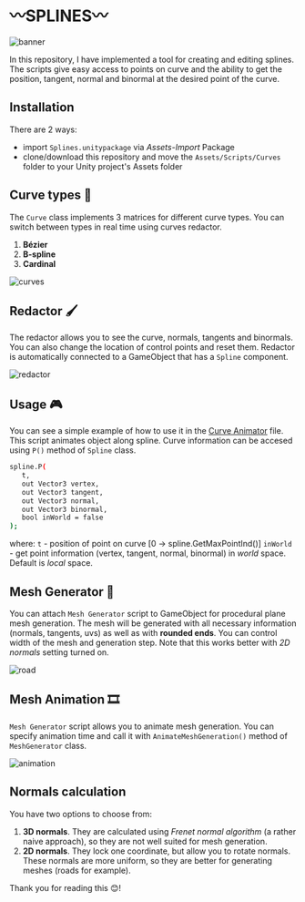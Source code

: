 # 〰️SPLINES〰️
![banner](https://github.com/akihiko47/Parametric-Curves-And-Splines/blob/main/Images/banner.jpg)

In this repository, I have implemented a tool for creating and editing splines. The scripts give easy access to points on curve and the ability to get the position, tangent, normal and binormal at the desired point of the curve.

## Installation
There are 2 ways:
- import `Splines.unitypackage` via *Assets-Import* Package
- clone/download this repository and move the `Assets/Scripts/Curves` folder to your Unity project's Assets folder

## Curve types 🔢
The `Curve` class implements 3 matrices for different curve types. You can switch between types in real time using curves redactor.
1) **Bézier**
2) **B-spline**
3) **Cardinal**

![curves](https://github.com/akihiko47/Parametric-Curves-And-Splines/blob/main/Images/curves.gif)

## Redactor 🖌️
The redactor allows you to see the curve, normals, tangents and binormals. You can also change the location of control points and reset them.
Redactor is automatically connected to a GameObject that has a `Spline` component.

![redactor](https://github.com/akihiko47/Parametric-Curves-And-Splines/blob/main/Images/redactor.gif)

## Usage 🎮
You can see a simple example of how to use it in the [Curve Animator](https://github.com/akihiko47/Parametric-Curves-And-Splines/blob/main/Assets/Scripts/Curves/Curve%20Animator.cs) file. This script animates object along spline. Curve information can be accesed using `P()` method of `Spline` class.

   ```sh
   spline.P(
      t,
      out Vector3 vertex,
      out Vector3 tangent, 
      out Vector3 normal, 
      out Vector3 binormal, 
      bool inWorld = false
   );
   ```

where:
   `t` - position of point on curve [0 -> spline.GetMaxPointInd()]
   `inWorld` - get point information (vertex, tangent, normal, binormal) in *world* space. Default is *local* space.

## Mesh Generator 📜
You can attach `Mesh Generator` script to GameObject for procedural plane mesh generation. The mesh will be generated with all necessary information (normals, tangents, uvs) as well as with **rounded ends**. You can control width of the mesh and generation step. Note that this works better with *2D normals* setting turned on.

![road](https://github.com/akihiko47/Parametric-Curves-And-Splines/blob/main/Images/mesh.jpg)

## Mesh Animation 🎞️
`Mesh Generator` script allows you to animate mesh generation. You can specify animation time and call it with `AnimateMeshGeneration()` method of `MeshGenerator` class.

![animation](https://github.com/akihiko47/Parametric-Curves-And-Splines/blob/main/Images/animation.gif)

## Normals calculation
You have two options to choose from:
1) **3D normals**. They are calculated using *Frenet normal algorithm* (a rather naive approach), so they are not well suited for mesh generation.
2) **2D normals**. They lock one coordinate, but allow you to rotate normals. These normals are more uniform, so they are better for generating meshes (roads for example).


Thank you for reading this 😊!